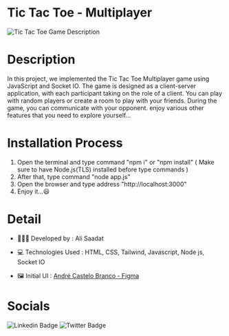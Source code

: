# Tic Tac Toe - Multiplayer

![Tic Tac Toe Game Description](https://github.com/ali36saadat/tic-tac-toe-multiplayer/assets/139570075/e6c62763-8dbc-4a84-a7b0-2b006a6c3a0c)

# Description

In this project, we implemented the Tic Tac Toe Multiplayer game using JavaScript and Socket IO. The game is designed as a client-server application, with each participant taking on the role of a client. You can play with random players or create a room to play with your friends. During the game, you can communicate with your opponent. enjoy various other features that you need to explore yourself...

# Installation Process

1. Open the terminal and type command "npm i" or "npm install" ( Make sure to have Node.js(TLS) installed before type commands )
2. After that, type command "node app.js"
3. Open the browser and type address "http://localhost:3000"
4. Enjoy it...😃

# Detail
  
- 👨🏻‍💻 Developed by : Ali Saadat

- 💻 Technologies Used : HTML, CSS, Tailwind, Javascript, Node js, Socket IO
  
- 🖼️ Initial UI : [André Castelo Branco - Figma](https://www.figma.com/community/file/893942075601804557)

# Socials

![Linkedin Badge](https://img.shields.io/badge/Linkedin-0e76a8?style=for-the-badge&labelColor=white&logo=Linkedin&logoColor=0e76a8 )
![Twitter Badge](https://img.shields.io/badge/Twitter-white?style=for-the-badge&labelColor=black&logo=X&logoColor=white)
